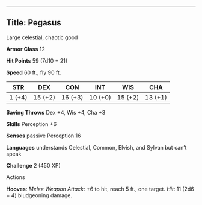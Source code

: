 -------------------------
Title: Pegasus
-------------------------


Large celestial, chaotic good

**Armor Class** 12

**Hit Points** 59 (7d10 + 21)

**Speed** 60 ft., fly 90 ft.

  STR|         DEX|         CON|         INT|         WIS|         CHA
  -----------| -----------| -----------| -----------| -----------| -----------|
   1 (+4)   | 15 (+2)   | 16 (+3)   | 10 (+0)   | 15 (+2)   | 13 (+1)

**Saving Throws** Dex +4, Wis +4, Cha +3

**Skills** Perception +6

**Senses** passive Perception 16

**Languages** understands Celestial, Common, Elvish, and Sylvan but
can’t speak

**Challenge** 2 (450 XP)


Actions

**Hooves**: *Melee Weapon Attack*: +6 to hit, reach 5 ft.,
    one target. *Hit*: 11 (2d6 + 4) bludgeoning damage.

